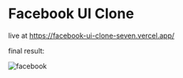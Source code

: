 # Facebook UI Clone

live at https://facebook-ui-clone-seven.vercel.app/

final result: 

![facebook](https://www.codingnepalweb.com/wp-content/uploads/2023/06/How-to-Create-Facebook-Login-Page-in-HTML-and-CSS.png)
